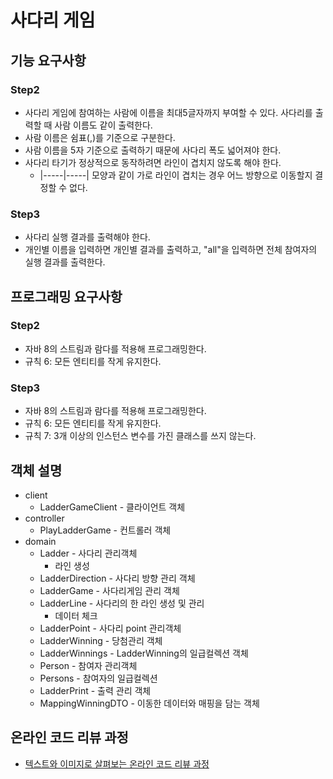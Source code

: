 # 사다리 게임
## 기능 요구사항
### Step2
* 사다리 게임에 참여하는 사람에 이름을 최대5글자까지 부여할 수 있다. 사다리를 출력할 때 사람 이름도 같이 출력한다.
* 사람 이름은 쉼표(,)를 기준으로 구분한다.
* 사람 이름을 5자 기준으로 출력하기 때문에 사다리 폭도 넓어져야 한다.
* 사다리 타기가 정상적으로 동작하려면 라인이 겹치지 않도록 해야 한다.
    *  |-----|-----| 모양과 같이 가로 라인이 겹치는 경우 어느 방향으로 이동할지 결정할 수 없다.
### Step3
* 사다리 실행 결과를 출력해야 한다.
* 개인별 이름을 입력하면 개인별 결과를 출력하고, "all"을 입력하면 전체 참여자의 실행 결과를 출력한다.

## 프로그래밍 요구사항
### Step2
* 자바 8의 스트림과 람다를 적용해 프로그래밍한다.
* 규칙 6: 모든 엔티티를 작게 유지한다.
### Step3
* 자바 8의 스트림과 람다를 적용해 프로그래밍한다.
* 규칙 6: 모든 엔티티를 작게 유지한다.
* 규칙 7: 3개 이상의 인스턴스 변수를 가진 클래스를 쓰지 않는다.

## 객체 설명
* client
    * LadderGameClient - 클라이언트 객체
* controller
    * PlayLadderGame - 컨트롤러 객체
* domain
    * Ladder - 사다리 관리객체
        * 라인 생성
    * LadderDirection - 사다리 방향 관리 객체
    * LadderGame - 사다리게임 관리 객체
    * LadderLine - 사다리의 한 라인 생성 및 관리
        * 데이터 체크
    * LadderPoint - 사다리 point 관리객체
    * LadderWinning - 당첨관리 객체
    * LadderWinnings - LadderWinning의 일급컬렉션 객체
    * Person - 참여자 관리객체
    * Persons - 참여자의 일급컬렉션
    * LadderPrint - 출력 관리 객체
    * MappingWinningDTO - 이동한 데이터와 매핑을 담는 객체
  

## 온라인 코드 리뷰 과정
* [텍스트와 이미지로 살펴보는 온라인 코드 리뷰 과정](https://github.com/nextstep-step/nextstep-docs/tree/master/codereview)
